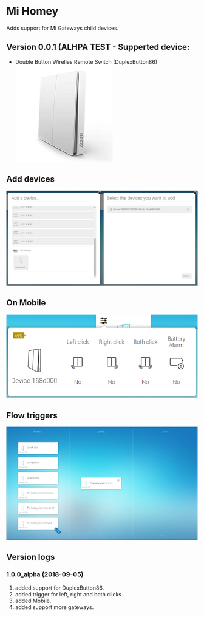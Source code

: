 # Mi Homey

Adds support for Mi Gateways child devices.

## Version 0.0.1 (ALHPA TEST - Supperted device:
* Double Button Wirelles Remote Switch (DuplexButton86)
![](https://raw.githubusercontent.com/Maxmudjon/images/master/DuplexButton86.jpg)

## Add devices
![](https://raw.githubusercontent.com/Maxmudjon/images/master/app-and-show-device.jpg)

## On Mobile
![](https://raw.githubusercontent.com/Maxmudjon/images/master/on%20mobile.jpg)

## Flow triggers
![](https://raw.githubusercontent.com/Maxmudjon/images/master/flow%20triggers.jpg)

## Version logs
### 1.0.0_alpha (2018-09-05)
1. added support for DuplexButton86.
2. added trigger for left, right and both clicks.
3. added Mobile.
4. added support more gateways.
